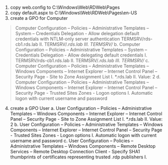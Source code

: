 1. copy web.config to C:\Windows\Web\RDWeb\Pages
2. copy default.aspx to C:\Windows\Web\RDWeb\Pages\en-US
3. create a GPO for Computer <br>
> Computer Configuration – Policies – Administrative Templates – System – Credentials Delegation - Allow delegation default credentials with NTLM-only server authentication
        TERMSRV/rds-cb1.rds.lab
        II. TERMSRV/*.rds.lab
        III. TERMSRV/*
    b. Computer Configuration – Policies – Administrative Templates – System – Credentials Delegation - Allow delegating default credentials
        I. TERMSRV/rds-cb1.rds.lab
        II. TERMSRV/*.rds.lab
        III. TERMSRV/*
    c. Computer Configuration – Policies – Administrative Templates – Windows Components – Internet Explorer – Internet Control Panel – Security Page - Site to Zone Assignment List
        I. *.rds.lab
        II. Value: 2
    d. Computer Configuration – Policies – Administrative Templates – Windows Components – Internet Explorer – Internet Control Panel – Security Page - Trusted Sites Zones  - Logon options
        I. Automatic logon with current username and password
4. create a GPO User
    a. User Configuration – Policies – Administrative Templates – Windows Components – Internet Explorer – Internet Control Panel – Security Page - Site to Zone Assignment List
        I. *.rds.lab
        II. Value: 2
    b. User Configuration – Policies – Administrative Templates – Windows Components – Internet Explorer – Internet Control Panel – Security Page - Trusted Sites Zones  - Logon options
        I. Automatic logon with current username and password
    c. User Configuration – Policies – Administrative Templates – Windows Components – Remote Desktop Services – Remote Desktop Connection Client - Specify SHA1 thumbprints of certificates representing trusted .rdp publishers
        I. <THUMBPRINT HERE>
    
